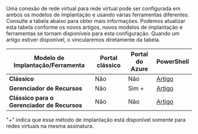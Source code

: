 Uma conexão de rede virtual para rede virtual pode ser configurada em ambos os modelos de implantação e usando várias ferramentas diferentes. Consulte a tabela abaixo para obter mais informações. Podemos atualizar esta tabela conforme os novos artigos, novos modelos de implantação e ferramentas se tornam disponíveis para esta configuração. Quando um artigo estiver disponível, o vincularemos diretamente da tabela.

| **Modelo de Implantação/Ferramenta** | **Portal clássico** | **Portal do Azure** | **PowerShell** |
|--------------------------------|----|------|------------|
|**Clássico** | Não | Não | [Artigo](../articles/vpn-gateway/virtual-networks-configure-vnet-to-vnet-connection.md) |
|**Gerenciador de Recursos** | Não | Sim + | [Artigo](../articles/vpn-gateway/vpn-gateway-vnet-vnet-rm-ps.md) |
|**Clássico para o Gerenciador de Recursos** | Não | Não | [Artigo](../articles/virtual-network/virtual-networks-arm-asm-s2s.md) |

"+" indica que esse método de implantação está disponível somente para redes virtuais na mesma assinatura.

<!---HONumber=AcomDC_0218_2016-->